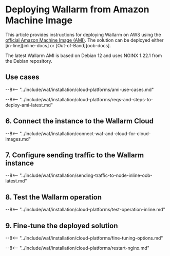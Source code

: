 # Deploying Wallarm from Amazon Machine Image

This article provides instructions for deploying Wallarm on AWS using the [official Amazon Machine Image (AMI)](https://aws.amazon.com/marketplace/pp/B073VRFXSD). The solution can be deployed either [in-line][inline-docs] or [Out-of-Band][oob-docs].

The latest Wallarm AMI is based on Debian 12 and uses NGINX 1.22.1 from the Debian repository.

## Use cases

--8<-- "../include/waf/installation/cloud-platforms/ami-use-cases.md"

--8<-- "../include/waf/installation/cloud-platforms/reqs-and-steps-to-deploy-ami-latest.md"

## 6. Connect the instance to the Wallarm Cloud

--8<-- "../include/waf/installation/connect-waf-and-cloud-for-cloud-images.md"

## 7. Configure sending traffic to the Wallarm instance

--8<-- "../include/waf/installation/sending-traffic-to-node-inline-oob-latest.md"

## 8. Test the Wallarm operation

--8<-- "../include/waf/installation/cloud-platforms/test-operation-inline.md"

## 9. Fine-tune the deployed solution

--8<-- "../include/waf/installation/cloud-platforms/fine-tuning-options.md"

--8<-- "../include/waf/installation/cloud-platforms/restart-nginx.md"